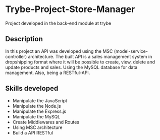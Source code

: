 # Trybe-Project-Store-Manager

Project developed in the back-end module at trybe

## Description

In this project an API was developed using the MSC (model-service-controller) architecture.
The built API is a sales management system in dropshipping format where it will be possible to create, view, delete and update products and sales.
Using the MySQL database for data management. Also, being a RESTful-API.

## Skills developed

- Manipulate the JavaScript
- Manipulate the Node.js
- Manipulate the Express.js
- Manipulate the MySQL
- Create Middlewares and Routes
- Using MSC architecture
- Build a API RESTful
